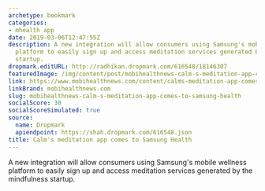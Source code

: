 ```yaml
---
archetype: bookmark
categories:
- mhealth app
date: 2019-03-06T12:47:55Z
description: A new integration will allow consumers using Samsung's mobile wellness
  platform to easily sign up and access meditation services generated by the mindfulness
  startup.
dropmark.editURL: http://radhikan.dropmark.com/616548/18146307
featuredImage: /img/content/post/mobihealthnews-calm-s-meditation-app-comes-to-samsung-health.jpg
link: https://www.mobihealthnews.com/content/calms-meditation-app-comes-samsung-health
linkBrand: mobihealthnews.com
slug: mobihealthnews-calm-s-meditation-app-comes-to-samsung-health
socialScore: 30
socialScoreSimulated: true
source:
  name: Dropmark
  apiendpoint: https://shah.dropmark.com/616548.json
title: Calm's meditation app comes to Samsung Health
---
```

A new integration will allow consumers using Samsung's mobile wellness platform to easily sign up and access meditation services generated by the mindfulness startup.